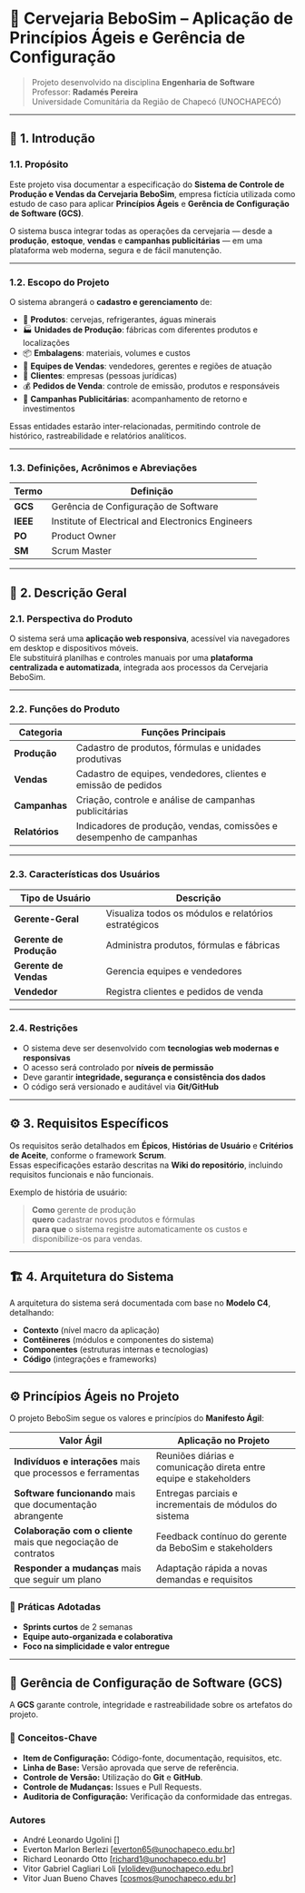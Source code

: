 # 🍺 Cervejaria BeboSim – Aplicação de Princípios Ágeis e Gerência de Configuração

> Projeto desenvolvido na disciplina **Engenharia de Software**  
> Professor: **Radamés Pereira**  
> Universidade Comunitária da Região de Chapecó (UNOCHAPECÓ)

---

## 🧭 1. Introdução

### 1.1. Propósito
Este projeto visa documentar a especificação do **Sistema de Controle de Produção e Vendas da Cervejaria BeboSim**, empresa fictícia utilizada como estudo de caso para aplicar **Princípios Ágeis** e **Gerência de Configuração de Software (GCS)**.

O sistema busca integrar todas as operações da cervejaria — desde a **produção**, **estoque**, **vendas** e **campanhas publicitárias** — em uma plataforma web moderna, segura e de fácil manutenção.

---

### 1.2. Escopo do Projeto
O sistema abrangerá o **cadastro e gerenciamento** de:

- 🍻 **Produtos**: cervejas, refrigerantes, águas minerais  
- 🏭 **Unidades de Produção**: fábricas com diferentes produtos e localizações  
- 📦 **Embalagens**: materiais, volumes e custos  
- 👥 **Equipes de Vendas**: vendedores, gerentes e regiões de atuação  
- 🧾 **Clientes**: empresas (pessoas jurídicas)  
- 💰 **Pedidos de Venda**: controle de emissão, produtos e responsáveis  
- 📢 **Campanhas Publicitárias**: acompanhamento de retorno e investimentos  

Essas entidades estarão inter-relacionadas, permitindo controle de histórico, rastreabilidade e relatórios analíticos.

---

### 1.3. Definições, Acrônimos e Abreviações

| Termo | Definição |
|--------|-----------|
| **GCS** | Gerência de Configuração de Software |
| **IEEE** | Institute of Electrical and Electronics Engineers |
| **PO** | Product Owner |
| **SM** | Scrum Master |

---

## 🧩 2. Descrição Geral

### 2.1. Perspectiva do Produto
O sistema será uma **aplicação web responsiva**, acessível via navegadores em desktop e dispositivos móveis.  
Ele substituirá planilhas e controles manuais por uma **plataforma centralizada e automatizada**, integrada aos processos da Cervejaria BeboSim.

---

### 2.2. Funções do Produto

| Categoria | Funções Principais |
|------------|--------------------|
| **Produção** | Cadastro de produtos, fórmulas e unidades produtivas |
| **Vendas** | Cadastro de equipes, vendedores, clientes e emissão de pedidos |
| **Campanhas** | Criação, controle e análise de campanhas publicitárias |
| **Relatórios** | Indicadores de produção, vendas, comissões e desempenho de campanhas |

---

### 2.3. Características dos Usuários

| Tipo de Usuário | Descrição |
|------------------|-----------|
| **Gerente-Geral** | Visualiza todos os módulos e relatórios estratégicos |
| **Gerente de Produção** | Administra produtos, fórmulas e fábricas |
| **Gerente de Vendas** | Gerencia equipes e vendedores |
| **Vendedor** | Registra clientes e pedidos de venda |

---

### 2.4. Restrições

- O sistema deve ser desenvolvido com **tecnologias web modernas e responsivas**  
- O acesso será controlado por **níveis de permissão**  
- Deve garantir **integridade, segurança e consistência dos dados**  
- O código será versionado e auditável via **Git/GitHub**

---

## ⚙️ 3. Requisitos Específicos

Os requisitos serão detalhados em **Épicos**, **Histórias de Usuário** e **Critérios de Aceite**, conforme o framework **Scrum**.  
Essas especificações estarão descritas na **Wiki do repositório**, incluindo requisitos funcionais e não funcionais.

Exemplo de história de usuário:

> **Como** gerente de produção  
> **quero** cadastrar novos produtos e fórmulas  
> **para que** o sistema registre automaticamente os custos e disponibilize-os para vendas.

---

## 🏗️ 4. Arquitetura do Sistema

A arquitetura do sistema será documentada com base no **Modelo C4**, detalhando:

- **Contexto** (nível macro da aplicação)  
- **Contêineres** (módulos e componentes do sistema)  
- **Componentes** (estruturas internas e tecnologias)  
- **Código** (integrações e frameworks)

---

## ⚙️ Princípios Ágeis no Projeto

O projeto BeboSim segue os valores e princípios do **Manifesto Ágil**:

| Valor Ágil | Aplicação no Projeto |
|-------------|----------------------|
| **Indivíduos e interações** mais que processos e ferramentas | Reuniões diárias e comunicação direta entre equipe e stakeholders |
| **Software funcionando** mais que documentação abrangente | Entregas parciais e incrementais de módulos do sistema |
| **Colaboração com o cliente** mais que negociação de contratos | Feedback contínuo do gerente da BeboSim e stakeholders |
| **Responder a mudanças** mais que seguir um plano | Adaptação rápida a novas demandas e requisitos |

### 📅 Práticas Adotadas

- **Sprints curtos** de 2 semanas  
- **Equipe auto-organizada e colaborativa**  
- **Foco na simplicidade e valor entregue**

---

## 🧩 Gerência de Configuração de Software (GCS)

A **GCS** garante controle, integridade e rastreabilidade sobre os artefatos do projeto.

### 🔹 Conceitos-Chave

- **Item de Configuração:** Código-fonte, documentação, requisitos, etc.  
- **Linha de Base:** Versão aprovada que serve de referência.  
- **Controle de Versão:** Utilização do **Git** e **GitHub**.  
- **Controle de Mudanças:** Issues e Pull Requests.  
- **Auditoria de Configuração:** Verificação da conformidade das entregas.

### Autores
- André Leonardo Ugolini []
- Everton Marlon Berlezi [everton65@unochapeco.edu.br]
- Richard Leonardo Otto [richard1@unochapeco.edu.br]
- Vitor Gabriel Cagliari Loli [vlolidev@unochapeco.edu.br]
- Vitor Juan Bueno Chaves [cosmos@unochapeco.edu.br]

